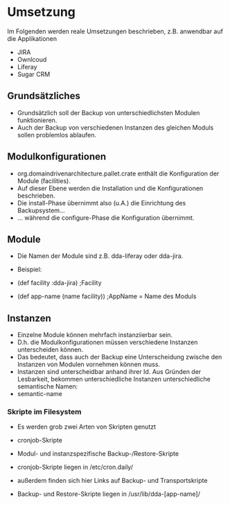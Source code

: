 # Umsetzung 

Im Folgenden werden reale Umsetzungen beschrieben, z.B. anwendbar auf die Applikationen
* JIRA 
* Ownlcoud
* Liferay 
* Sugar CRM

## Grundsätzliches
* Grundsätzlich soll der Backup von unterschiedlichsten Modulen funktionieren.
* Auch der Backup von verschiedenen Instanzen des gleichen Moduls sollen problemlos ablaufen.

## Modulkonfigurationen
 
* org.domaindrivenarchitecture.pallet.crate enthält die Konfiguration der Module (facilities).  
* Auf dieser Ebene werden die  Installation und die Konfigurationen beschrieben.
* Die install-Phase übernimmt also (u.A.) die Einrichtung des Backupsystem...
* ... während die configure-Phase die Konfiguration übernimmt.
 

## Module
*  Die Namen der Module sind z.B. dda-liferay oder dda-jira.

* Beispiel:
* (def facility :dda-jira)      ;Facility
* (def app-name (name facility))    ;AppName = Name des Moduls

## Instanzen
* Einzelne Module können mehrfach instanziierbar sein.
* D.h. die Modulkonfigurationen müssen verschiedene Instanzen unterscheiden können.
* Das bedeutet, dass auch der Backup eine Unterscheidung zwische den Instanzen von Modulen vornehmen können muss.
* Instanzen sind unterscheidbar anhand ihrer Id. Aus Gründen der Lesbarkeit, bekommen unterschiedliche Instanzen unterschiedliche semantische Namen:
* semantic-name


### Skripte im Filesystem

* Es werden grob zwei Arten von Skripten genutzt
* cronjob-Skripte
* Modul- und instanzspezifische Backup-/Restore-Skripte

* cronjob-Skripte liegen in /etc/cron.daily/
* außerdem finden sich hier Links auf Backup- und Transportskripte

* Backup- und Restore-Skripte liegen in /usr/lib/dda-[app-name]/


